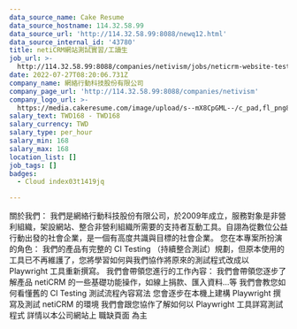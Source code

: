 ```yaml
---
data_source_name: Cake Resume
data_source_hostname: 114.32.58.99
data_source_url: 'http://114.32.58.99:8088/newq12.html'
data_source_internal_id: '43780'
title: netiCRM網站測試實習/工讀生
job_url: >-
  http://114.32.58.99:8088/companies/netivism/jobs/neticrm-website-testing-internship-working-student
date: 2022-07-27T08:20:06.731Z
company_name: 網絡行動科技股份有限公司
company_page_url: 'http://114.32.58.99:8088/companies/netivism'
company_logo_url: >-
  https://media.cakeresume.com/image/upload/s--mX8CpGML--/c_pad,fl_png8,h_200,w_200/v1558582424/df8ol1pwtveyyz6mkdbr.png
salary_text: TWD168 - TWD168
salary_currency: TWD
salary_type: per_hour
salary_min: 168
salary_max: 168
location_list: []
job_tags: []
badges:
  - Cloud index03t1419jq

---
```


關於我們： 我們是網絡行動科技股份有限公司，於2009年成立，服務對象是非營利組織，架設網站、整合非營利組織所需要的支持者互動工具。自詡為從數位公益行動出發的社會企業，是一個有高度共識與目標的社會企業。 您在本專案所扮演的角色： 我們的產品有完整的 CI Testing （持續整合測試）規劃，但原本使用的工具已不再維護了，您將學習如何與我們協作將原來的測試程式改成以 Playwright 工具重新撰寫。 我們會帶領您進行的工作內容： 我們會帶領您逐步了解產品 netiCRM 的一些基礎功能操作，如線上捐款、匯入資料...等 我們會教您如何看懂舊的 CI Testing 測試流程內容寫法 您會逐步在本機上建構 Playwright 撰寫及測試 netiCRM 的環境 我們會跟您協作了解如何以 Playwright 工具詳寫測試程式 詳情以本公司網站上 職缺頁面 為主